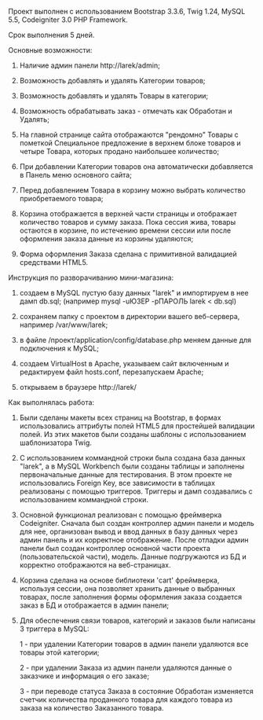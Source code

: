 Проект выполнен с использованием Bootstrap 3.3.6, Twig 1.24, MySQL 5.5, Codeigniter 3.0 PHP Framework.



Срок выполнения 5 дней.



Основные возможности:


1) Наличие админ панели http://larek/admin;

2) Возможность добавлять и удалять Категории товаров;

3) Возможность добавлять и удалять Товары в категории;

4) Возможность обрабатывать заказ - отмечать как Обработан и Удалять;

5) На главной странице сайта отображаются "рендомно" Товары с пометкой 
Специальное предложение в верхнем блоке товаров и четыре Товара, которых продано 
наибольшее количество;

6) При добавлении Категории товаров она автоматически добавляется в Панель меню
основного сайта;

7) Перед добавлением Товара в корзину можно выбрать количество приобретаемого товара;

8) Корзина отображается в верхней части страницы и отображает количество товаров и 
сумму заказа. Пока сессия жива, товары остаются в корзине, по истечению времени сессии
или после оформления заказа данные из корзины удаляются;

9) Форма оформления Заказа сделана с примитивной валидацией средствами HTML5.



Инструкция по разворачиванию мини-магазина:

1) создаем в MySQL пустую базу данных "larek" и импортируем в нее дамп db.sql;
	(например mysql -uЮЗЕР -pПАРОЛЬ larek < db.sql)

2) сохраняем папку с проектом в директории вашего веб-сервера, например /var/www/larek;

3) в файле /проект/application/config/database.php меняем данные для подключения к MySQL;

4) создаем VirtualHost в Apache, указываем сайт включенным и редактируем файл hosts.conf, перезапускаем Apache;

5) открываем в браузере http://larek/ 



Как выполнялась работа:

1) Были сделаны макеты всех страниц на Bootstrap, в формах использовались аттрибуты полей HTML5 
для простейшей валидации полей. Из этих макетов были созданы шаблоны с использованием шаблонизатора Twig.

2) С использованием коммандной строки была создана база данных "larek", а в MySQL Workbench были
созданы таблицы и заполнены первоначальные данные для тестирования. В этом проекте не использовались
Foreign Key, все зависимости в таблицах реализованы с помощью триггеров. Триггеры и дамп создавались
с использованием коммандной строки.

3) Основной функционал реализован с помощью фреймверка Codeigniter. Сначала был создан контроллер админ панели
и модель для нее, организован вывод и ввод данных в базу данных через админ панель и их корректное отображение.
После отладки админ панели был создан контроллер основной части проекта (пользовательской части), модель. Данные
подгружаются из БД и корректно отображаются на веб-страницах. 

4) Корзина сделана на основе библиотеки 'cart' фреймверка, используя сессии, она позволяет хранить данные о выбранных 
товарах, после заполнения формы оформления заказа создается заказ в БД и отображается в админ панели;

5) Для обеспечения связи товаров, категорий и заказов были написаны 3 триггера в MySQL:

	1 - при удалении Категории товаров в админ панели удаляются все товары этой категории;

	2 - при удалении Заказа из админ панели удаляются данные о заказчике и информация о его заказе;
	
	3 - при переводе статуса Заказа в состояние Обработан изменяется счетчик количества проданного товара для
	каждого товара из заказа на количество Заказанного товара.
